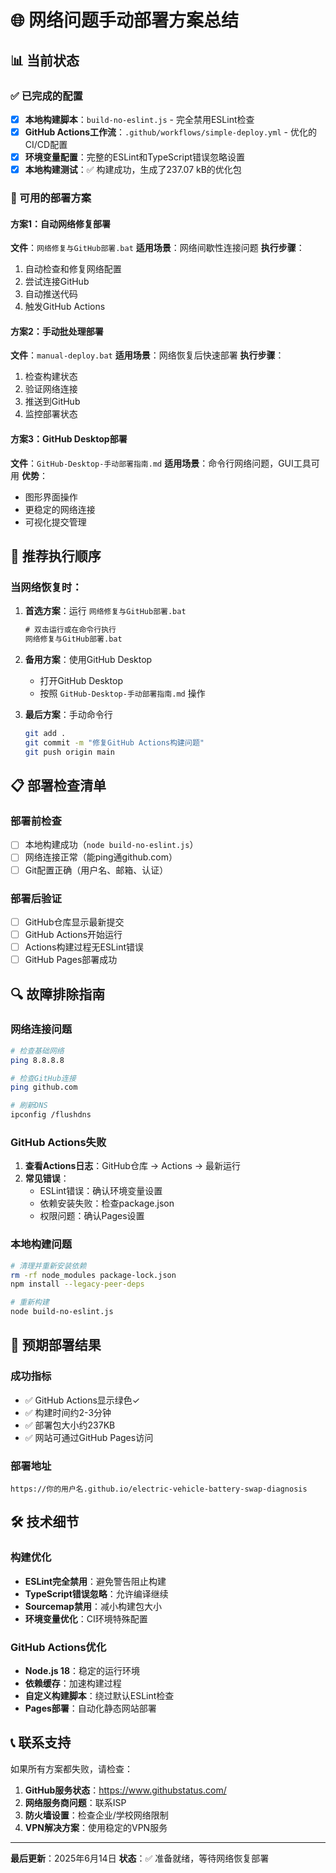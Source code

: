 # 🌐 网络问题手动部署方案总结

## 📊 当前状态

### ✅ 已完成的配置
- [x] **本地构建脚本**：`build-no-eslint.js` - 完全禁用ESLint检查
- [x] **GitHub Actions工作流**：`.github/workflows/simple-deploy.yml` - 优化的CI/CD配置
- [x] **环境变量配置**：完整的ESLint和TypeScript错误忽略设置
- [x] **本地构建测试**：✅ 构建成功，生成了237.07 kB的优化包

### 🔧 可用的部署方案

#### 方案1：自动网络修复部署
**文件**：`网络修复与GitHub部署.bat`
**适用场景**：网络间歇性连接问题
**执行步骤**：
1. 自动检查和修复网络配置
2. 尝试连接GitHub
3. 自动推送代码
4. 触发GitHub Actions

#### 方案2：手动批处理部署
**文件**：`manual-deploy.bat`
**适用场景**：网络恢复后快速部署
**执行步骤**：
1. 检查构建状态
2. 验证网络连接
3. 推送到GitHub
4. 监控部署状态

#### 方案3：GitHub Desktop部署
**文件**：`GitHub-Desktop-手动部署指南.md`
**适用场景**：命令行网络问题，GUI工具可用
**优势**：
- 图形界面操作
- 更稳定的网络连接
- 可视化提交管理

## 🚀 推荐执行顺序

### 当网络恢复时：

1. **首选方案**：运行 `网络修复与GitHub部署.bat`
   ```cmd
   # 双击运行或在命令行执行
   网络修复与GitHub部署.bat
   ```

2. **备用方案**：使用GitHub Desktop
   - 打开GitHub Desktop
   - 按照 `GitHub-Desktop-手动部署指南.md` 操作

3. **最后方案**：手动命令行
   ```bash
   git add .
   git commit -m "修复GitHub Actions构建问题"
   git push origin main
   ```

## 📋 部署检查清单

### 部署前检查
- [ ] 本地构建成功（`node build-no-eslint.js`）
- [ ] 网络连接正常（能ping通github.com）
- [ ] Git配置正确（用户名、邮箱、认证）

### 部署后验证
- [ ] GitHub仓库显示最新提交
- [ ] GitHub Actions开始运行
- [ ] Actions构建过程无ESLint错误
- [ ] GitHub Pages部署成功

## 🔍 故障排除指南

### 网络连接问题
```bash
# 检查基础网络
ping 8.8.8.8

# 检查GitHub连接
ping github.com

# 刷新DNS
ipconfig /flushdns
```

### GitHub Actions失败
1. **查看Actions日志**：GitHub仓库 → Actions → 最新运行
2. **常见错误**：
   - ESLint错误：确认环境变量设置
   - 依赖安装失败：检查package.json
   - 权限问题：确认Pages设置

### 本地构建问题
```bash
# 清理并重新安装依赖
rm -rf node_modules package-lock.json
npm install --legacy-peer-deps

# 重新构建
node build-no-eslint.js
```

## 📱 预期部署结果

### 成功指标
- ✅ GitHub Actions显示绿色✓
- ✅ 构建时间约2-3分钟
- ✅ 部署包大小约237KB
- ✅ 网站可通过GitHub Pages访问

### 部署地址
```
https://你的用户名.github.io/electric-vehicle-battery-swap-diagnosis
```

## 🛠️ 技术细节

### 构建优化
- **ESLint完全禁用**：避免警告阻止构建
- **TypeScript错误忽略**：允许编译继续
- **Sourcemap禁用**：减小构建包大小
- **环境变量优化**：CI环境特殊配置

### GitHub Actions优化
- **Node.js 18**：稳定的运行环境
- **依赖缓存**：加速构建过程
- **自定义构建脚本**：绕过默认ESLint检查
- **Pages部署**：自动化静态网站部署

## 📞 联系支持

如果所有方案都失败，请检查：
1. **GitHub服务状态**：https://www.githubstatus.com/
2. **网络服务商问题**：联系ISP
3. **防火墙设置**：检查企业/学校网络限制
4. **VPN解决方案**：使用稳定的VPN服务

---

**最后更新**：2025年6月14日
**状态**：✅ 准备就绪，等待网络恢复部署

